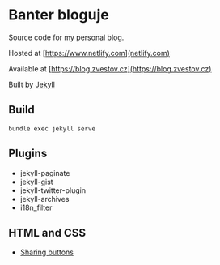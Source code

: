 Banter bloguje
==================
Source code for my personal blog.
 
Hosted at [https://www.netlify.com](netlify.com)

Available at [https://blog.zvestov.cz](https://blog.zvestov.cz)

Built by [Jekyll](http://jekyllrb.com/)

Build
------

    bundle exec jekyll serve

Plugins
------
* jekyll-paginate
* jekyll-gist
* jekyll-twitter-plugin
* jekyll-archives
* i18n_filter

HTML and CSS
------
* [Sharing buttons](http://sharingbuttons.io/)